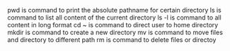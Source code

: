 pwd is command to print the absolute pathname for certain directory
ls is command to list all content of the current directory
ls -l is command to all content in long format
cd ~ is command to direct user to home directory
mkdir is command to create a new directory
mv is command to move files and directory to different path
rm is command to delete files or directoy 
